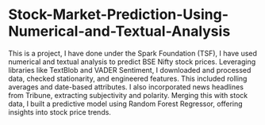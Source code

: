 # Stock-Market-Prediction-Using-Numerical-and-Textual-Analysis
This is a project, I have done under the Spark Foundation (TSF), I have used numerical and textual analysis to predict BSE Nifty stock prices. Leveraging libraries like TextBlob and VADER Sentiment, I downloaded and processed data, checked stationarity, and engineered features. This included rolling averages and date-based attributes. I also incorporated news headlines from Tribune, extracting subjectivity and polarity. Merging this with stock data, I built a predictive model using Random Forest Regressor, offering insights into stock price trends.
